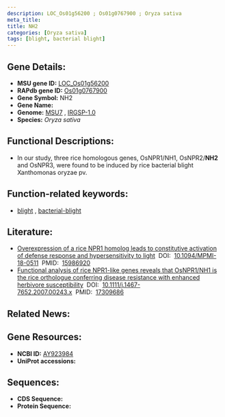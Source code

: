 ```yaml
---
description: LOC_Os01g56200 ; Os01g0767900 ; Oryza sativa
meta_title:
title: NH2
categories: [Oryza sativa]
tags: [blight, bacterial blight]
---
```


## Gene Details:
- **MSU gene ID:** [LOC_Os01g56200](http://rice.uga.edu/cgi-bin/ORF_infopage.cgi?orf=LOC_Os01g56200)  
- **RAPdb gene ID:** [Os01g0767900](https://rapdb.dna.affrc.go.jp/locus/?name=Os01g0767900)  
- **Gene Symbol:** NH2
- **Gene Name:**
- **Genome:**  [MSU7](http://rice.uga.edu/)&nbsp;,&nbsp;[IRGSP-1.0](https://rapdb.dna.affrc.go.jp/download/irgsp1.html)
- **Species:** *Oryza sativa*

## Functional Descriptions:
   - In our study, three rice homologous genes, OsNPR1/NH1, OsNPR2/**NH2** and OsNPR3, were found to be induced by rice bacterial blight Xanthomonas oryzae pv.

## Function-related keywords:
   - [blight](/tags/blight/)&nbsp;,&nbsp;[bacterial-blight](/tags/bacterial-blight/)

## Literature:
   - [Overexpression of a rice NPR1 homolog leads to constitutive activation of defense response and hypersensitivity to light](https://www.doi.org/10.1094/MPMI-18-0511)&nbsp;&nbsp;DOI:&nbsp;&nbsp;[10.1094/MPMI-18-0511](https://www.doi.org/10.1094/MPMI-18-0511)&nbsp;&nbsp;PMID:&nbsp;&nbsp;[15986920](https://pubmed.ncbi.nlm.nih.gov/15986920/)
   - [Functional analysis of rice NPR1-like genes reveals that OsNPR1/NH1 is the rice orthologue conferring disease resistance with enhanced herbivore susceptibility](https://www.doi.org/10.1111/j.1467-7652.2007.00243.x)&nbsp;&nbsp;DOI:&nbsp;&nbsp;[10.1111/j.1467-7652.2007.00243.x](https://www.doi.org/10.1111/j.1467-7652.2007.00243.x)&nbsp;&nbsp;PMID:&nbsp;&nbsp;[17309686](https://pubmed.ncbi.nlm.nih.gov/17309686/)

## Related News:

## Gene Resources:
- **NCBI ID:**  [AY923984](http://www.ncbi.nlm.nih.gov/nuccore/AY923984)
- **UniProt accessions:** [](https://www.uniprot.org/uniprotkb//entry)

## Sequences:
- **CDS Sequence:**
- **Protein Sequence:**
